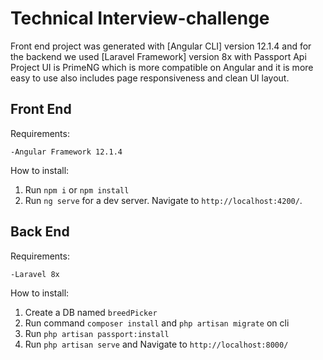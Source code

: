 # Technical Interview-challenge

Front end project was generated with [Angular CLI] version 12.1.4 and for the backend we used [Laravel Framework] version 8x with Passport Api
Project UI is PrimeNG which is more compatible on Angular and it is more easy to use also includes page responsiveness and clean UI layout.

## Front End

Requirements:

`-Angular Framework 12.1.4`

How to install:

1. Run `npm i` or `npm install`
2. Run `ng serve` for a dev server. Navigate to `http://localhost:4200/`. 


## Back End

Requirements:

`-Laravel 8x`


How to install:

1. Create a DB named `breedPicker`
2. Run command `composer install` and `php artisan migrate` on cli
3. Run `php artisan passport:install`
4. Run `php artisan serve` and Navigate to `http://localhost:8000/`


